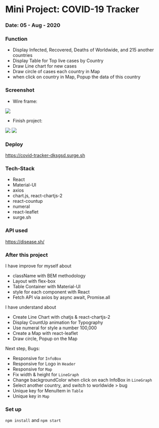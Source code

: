 # Mini Project: COVID-19 Tracker

### Date: 05 - Aug - 2020

### Function

- Display Infected, Recovered, Deaths of Worldwide, and 215 another countries
- Display Table for Top live cases by Country
- Draw Line chart for new cases
- Draw circle of cases each country in Map
- when click on country in Map, Popup the data of this country

### Screenshot

- Wire frame:

<img src="https://i.imgur.com/sIUfy9g.png" />

- Finish project:

<img src="https://i.imgur.com/3r5YDxE.png" />

<img src="https://media.giphy.com/media/hWp2Gm0vVVdYSwBk4c/giphy.gif"/>

### Deploy

https://covid-tracker-dksgsd.surge.sh

### Tech-Stack

- React
- Material-UI
- axios
- chart.js, react-chartjs-2
- react-countup
- numeral
- react-leaflet
- surge.sh

### API used

https://disease.sh/

### After this project

I have improve for myself about

- className with BEM methodology
- Layout with flex-box
- Table Container with Material-UI
- style for each component with React
- Fetch API via axios by async await, Promise.all

I have understand about

- Create Line Chart with chatjs & react-chartjs-2
- Display CountUp animation for Typography
- Use numeral for style a number 100,000
- Create a Map with react-leaflet
- Draw circle, Popup on the Map

Next step, Bugs:

- Responsive for `InfoBox`
- Responsive for Logo in `Header`
- Responsive for `Map`
- Fix width & height for `LineGraph`
- Change backgroundColor when click on each InfoBox in `LineGraph`
- Select another country, and switch to worldwide > bug
- Unique key for MenuItem in `Table`
- Unique key in `Map`

### Set up

`npm install` and `npm start`



